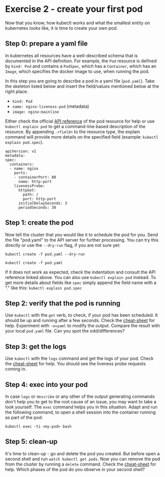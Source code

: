 # Exercise 2 - create your first pod
Now that you know, how kubectl works and what the smallest entity on kubernetes looks like, it is time to create your own pod.

## Step 0: prepare a yaml file
In kubernetes all resources have a well-described schema that is documented in the API definition. For example, the `Pod` resource is defined by `kind: Pod` and contains a `PodSpec`, which has a `Container`, which has an `Image`, which specifies the docker image to use, when running the pod.

In this step you are going to describe a pod in a yaml file (`pod.yaml`). Take the skeleton listed below and insert the field/values mentioned below at the right place.
* `kind: Pod`
* `name: nginx-liveness-pod` (metadata)
* `image: nginx:mainline`

Either check the official [API reference](https://kubernetes.io/docs/reference/generated/kubernetes-api/v1.10/#pod-v1-core) of the pod resource for help or use `kubectl explain pod` to get a command-line based description of the resource. By appending `.<field>` to the resource type, the explain command will provide more details on the specified field (example: `kubectl explain pod.spec`).

```
apiVersion: v1
metadata:
spec:
  containers:
  - name: nginx
    ports:
    - containerPort: 80
      name: http-port
    livenessProbe:
      httpGet:
        path: /
        port: http-port
      initialDelaySeconds: 3
      periodSeconds: 30
```

## Step 1: create the pod
Now tell the cluster that you would like it to schedule the pod for you. Send the file "pod.yaml" to the API server for further processing. You can try this directly or use the `--dry-run` flag, if you are not sure yet:

`kubectl create -f pod.yaml --dry-run`

`kubectl create -f pod.yaml`

If it does not work as expected, check the indentation and consult the API reference linked above. You can also use `kubectl explain pod` instead. To get more details about fields like `spec` simply append the field name with a "." like this: `kubectl explain pod.spec`

## Step 2: verify that the pod is running
Use `kubectl` with the `get` verb, to check, if your pod has been scheduled. It should be up and running after a few seconds. Check the [cheat-sheet](./cheat-sheet.md) for help.
Experiment with `-o=yaml` to modify the output. Compare the result with your local `pod.yaml` file. Can you spot the odd/differences?

## Step 3: get the logs
Use `kubectl` with the `logs` command and get the logs of your pod. Check the [cheat-sheet](./cheat-sheet.md) for help.
You should see the liveness probe requests coming in.

## Step 4: exec into your pod
In case `logs` or `describe` or any other of the output generating commands don't help you to get to the root cause of an issue, you may want to take a look yourself.
The `exec` command helps you in this situation. Adapt and run the following command, to open a shell session into the container running as part of the pod:

`kubectl exec -ti <my-pod> bash`

## Step 5: clean-up
It's time to clean-up - go and delete the pod you created. But before open a second shell and run `watch kubectl get pods`.
Now you can remove the pod from the cluster by running a `delete` command. Check the [cheat-sheet](./cheat-sheet.md) for help.
Which phases of the pod do you observe in your second shell?
